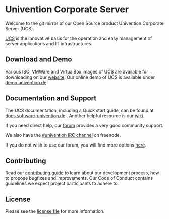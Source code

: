 # Univention Corporate Server

Welcome to the git mirror of our Open Source product Univention Corporate Server (UCS).

[UCS](https://www.univention.com/products/ucs/) is the innovative basis for the operation and easy management of server applications and IT infrastructures.

## Download and Demo
Various ISO, VMWare and VirtualBox images of UCS are available for downloading on our [website](https://www.univention.com/downloads/ucs-download/).
Our online demo of UCS is available under [demo.univention.de](http://demo.univention.de/).

## Documentation and Support
The UCS documentation, including a Quick start guide, can be found at [docs.software-univention.de](http://docs.software-univention.de/) .
Another helpful resource is our [wiki](http://wiki.univention.de/index.php?title=Main_Page).

If you need direct help, our [forum](https://help.univention.com) provides a very good community support.

We also have the [#univention IRC channel](irc://irc.freenode.net/univention) on freenode.

If you do not wish to use our forum, you will find more options [here](http://www.univention.com/download-and-support/support/commercial-support/).

## Contributing
Read our [contributing guide](./CONTRIBUTING.md) to learn about our development process, how to propose bugfixes and improvements.
Our Code of Conduct contains guidelines we expect project participants to adhere to.

## License
Please see the [license file](./LICENSE) for more information.
